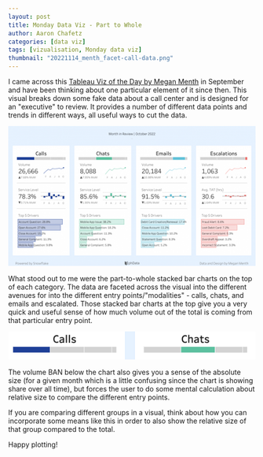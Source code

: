 ```yaml
---
layout: post
title: Monday Data Viz - Part to Whole
author: Aaron Chafetz
categories: [data viz]
tags: [vizualisation, Monday data viz]
thumbnail: "20221114_menth_facet-call-data.png"
---
```


I came across this [Tableau Viz of the Day by Megan Menth](https://public.tableau.com/app/profile/megan.menth/viz/CallCenterExecutiveView/CallCenterExecView) in September and have been thinking about one particular element of it since then. This visual breaks down some fake data about a call center and is designed for an "executive" to review. It provides a number of different data points and trends in different ways, all useful ways to cut the data.

![Faceted call entry points](/assets/images/posts/20221114_menth_facet-call-data.png)

What stood out to me were the part-to-whole stacked bar charts on the top of each category. The data are faceted across the visual into the different avenues for into the different entry points/"modalities" - calls, chats, and emails and escalated. Those stacked bar charts at the top give you a very quick and useful sense of how much volume out of the total is coming from that particular entry point.

![Faceted call entry points](/assets/images/posts/20221114_menth_facet-top.png)

The volume BAN below the chart also gives you a sense of the absolute size (for a given month which is a little confusing since the chart is showing share over all time), but forces the user to do some mental calculation about relative size to compare the different entry points.

If you are comparing different groups in a visual, think about how you can incorporate some means like this in order to also show the relative size of that group compared to the total.

Happy plotting!